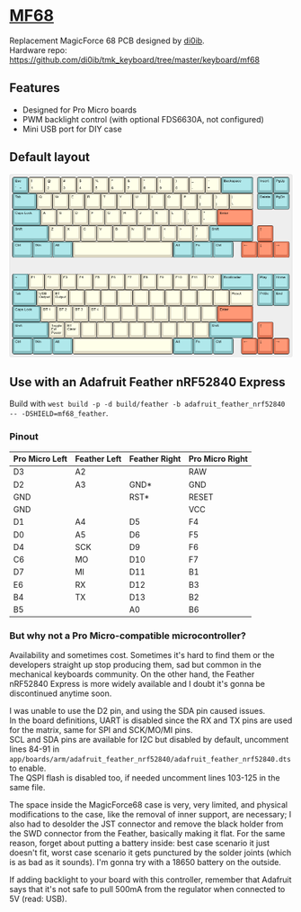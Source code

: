 # [MF68](https://www.40percent.club/2016/11/mf68-revised-pcb.html)

Replacement MagicForce 68 PCB designed by [di0ib](https://github.com/di0ib).  
Hardware repo: https://github.com/di0ib/tmk_keyboard/tree/master/keyboard/mf68  

## Features

- Designed for Pro Micro boards
- PWM backlight control (with optional FDS6630A, not configured)
- Mini USB port for DIY case

## Default layout
![](mf68.png)

## Use with an Adafruit Feather nRF52840 Express

Build with `west build -p -d build/feather -b adafruit_feather_nrf52840 -- -DSHIELD=mf68_feather`.

### Pinout

| Pro Micro Left | Feather Left | Feather Right | Pro Micro Right |
|----------------|--------------|---------------|-----------------|
| D3             | A2           |               | RAW             |
| D2             | A3           | GND*          | GND             |
| GND            |              | RST*          | RESET           |
| GND            |              |               | VCC             |
| D1             | A4           | D5            | F4              |
| D0             | A5           | D6            | F5              |
| D4             | SCK          | D9            | F6              |
| C6             | MO           | D10           | F7              |
| D7             | MI           | D11           | B1              |
| E6             | RX           | D12           | B3              |
| B4             | TX           | D13           | B2              |
| B5             |              | A0            | B6              |

### But why not a Pro Micro-compatible microcontroller?
Availability and sometimes cost. Sometimes it's hard to find them or the developers straight up stop producing them, sad but common in the mechanical keyboards community. On the other hand, the Feather nRF52840 Express is more widely available and I doubt it's gonna be discontinued anytime soon.

I was unable to use the D2 pin, and using the SDA pin caused issues.  
In the board definitions, UART is disabled since the RX and TX pins are used for the matrix, same for SPI and SCK/MO/MI pins.  
SCL and SDA pins are available for I2C but disabled by default, uncomment lines 84-91 in `app/boards/arm/adafruit_feather_nrf52840/adafruit_feather_nrf52840.dts` to enable.  
The QSPI flash is disabled too, if needed uncomment lines 103-125 in the same file.  

The space inside the MagicForce68 case is very, very limited, and physical modifications to the case, like the removal of inner support, are necessary; I also had to desolder the JST connector and remove the black holder from the SWD connector from the Feather, basically making it flat. For the same reason, forget about putting a battery inside: best case scenario it just doesn't fit, worst case scenario it gets punctured by the solder joints (which is as bad as it sounds). I'm gonna try with a 18650 battery on the outside.  

If adding backlight to your board with this controller, remember that Adafruit says that it's not safe to pull 500mA from the regulator when connected to 5V (read: USB).